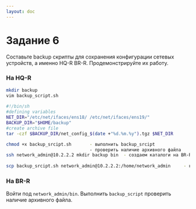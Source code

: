 ```yaml
---
layout: doc
---
```


# Задание 6
Составьте backup скрипты для сохранения конфигурации сетевых устройств, а именно HQ-R BR-R. Продемонстрируйте их работу.

### На HQ-R
```bash
mkdir backup 
vim backup_script.sh 
 
#!/bin/sh 
#defining variables   
NET_DIR="/etc/net/ifaces/ens18/ /etc/net/ifaces/ens19/" 
BACKUP_DIR="$HOME/backup" 
#create archive file 
tar -czf $BACKUP_DIR/net_config_$(date +"%d.%m.%y").tgz $NET_DIR

chmod +x backup_srcipt.sh       - выполнить backup_srcipt 
                                - проверить наличие архивного файла 
ssh network_admin@10.2.2.2 mkdir backup bin  - создаем каталоги на BR-R 
 
scp backup_srcipt.sh network_admin@10.2.2.2:/home/network_admin     - копируем скрипт 

```

### На BR-R
Войти под `network_admin/bin`. Выполнить `backup_script`   проверить наличие архивного файла.
